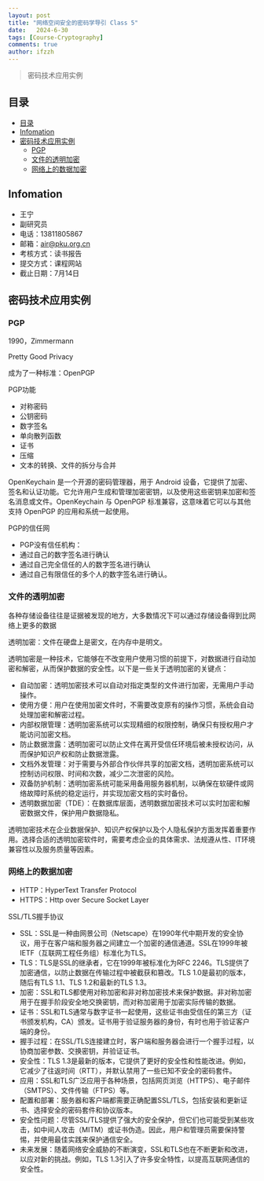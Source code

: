 ```yaml
---
layout: post
title: "网络空间安全的密码学导引 Class 5"
date:   2024-6-30
tags: [Course-Cryptography]
comments: true
author: ifzzh
---
```


> 密码技术应用实例


<link rel="stylesheet" type="text/css" href="../css/auto-title-number.css" />

<!-- more -->

## 目录

- [目录](#目录)
- [Infomation](#infomation)
- [密码技术应用实例](#密码技术应用实例)
  - [PGP](#pgp)
  - [文件的透明加密](#文件的透明加密)
  - [网络上的数据加密](#网络上的数据加密)


## Infomation

* 王宁
* 副研究员
* 电话：13811805867
* 邮箱：air@pku.org.cn
* 考核方式：读书报告
* 提交方式：课程网站
* 截止日期：7月14日


## 密码技术应用实例

### PGP
1990，Zimmermann

Pretty Good Privacy

成为了一种标准：OpenPGP

PGP功能
* 对称密码
* 公钥密码
* 数字签名
* 单向散列函数
* 证书
* 压缩
* 文本的转换、文件的拆分与合并


OpenKeychain 是一个开源的密码管理器，用于 Android 设备，它提供了加密、签名和认证功能。它允许用户生成和管理加密密钥，以及使用这些密钥来加密和签名消息或文件。OpenKeychain 与 OpenPGP 标准兼容，这意味着它可以与其他支持 OpenPGP 的应用和系统一起使用。

PGP的信任网
* PGP没有信任机构：
* 通过自己的数字签名进行确认
* 通过自己完全信任的人的数字签名进行确认
* 通过自己有限信任的多个人的数字签名进行确认。

### 文件的透明加密
各种存储设备往往是证据被发现的地方，大多数情况下可以通过存储设备得到比网络上更多的数据

透明加密：文件在硬盘上是密文，在内存中是明文。

透明加密是一种技术，它能够在不改变用户使用习惯的前提下，对数据进行自动加密和解密，从而保护数据的安全性。以下是一些关于透明加密的关键点：

* 自动加密：透明加密技术可以自动对指定类型的文件进行加密，无需用户手动操作。
* 使用方便：用户在使用加密文件时，不需要改变原有的操作习惯，系统会自动处理加密和解密过程。
* 内部权限管理：透明加密系统可以实现精细的权限控制，确保只有授权用户才能访问加密文档。
* 防止数据泄露：透明加密可以防止文件在离开受信任环境后被未授权访问，从而保护知识产权和防止数据泄露。
* 文档外发管理：对于需要与外部合作伙伴共享的加密文档，透明加密系统可以控制访问权限、时间和次数，减少二次泄密的风险。
* 双备防护机制：透明加密系统可能采用备用服务器机制，以确保在软硬件或网络故障时系统的稳定运行，并实现加密文档的实时备份。
* 透明数据加密（TDE）：在数据库层面，透明数据加密技术可以实时加密和解密数据文件，保护用户数据隐私。
  
透明加密技术在企业数据保护、知识产权保护以及个人隐私保护方面发挥着重要作用。选择合适的透明加密软件时，需要考虑企业的具体需求、法规遵从性、IT环境兼容性以及服务质量等因素。



### 网络上的数据加密

* HTTP：HyperText Transfer Protocol
* HTTPS：Http over Secure Socket Layer

SSL/TLS握手协议
- SSL：SSL是一种由网景公司（Netscape）在1990年代中期开发的安全协议，用于在客户端和服务器之间建立一个加密的通信通道。SSL在1999年被IETF（互联网工程任务组）标准化为TLS。
- TLS：TLS是SSL的继承者，它在1999年被标准化为RFC 2246。TLS提供了加密通信，以防止数据在传输过程中被截获和篡改。TLS 1.0是最初的版本，随后有TLS 1.1、TLS 1.2和最新的TLS 1.3。
- 加密：SSL和TLS都使用对称加密和非对称加密技术来保护数据。非对称加密用于在握手阶段安全地交换密钥，而对称加密用于加密实际传输的数据。
- 证书：SSL和TLS通常与数字证书一起使用，这些证书由受信任的第三方（证书颁发机构，CA）颁发。证书用于验证服务器的身份，有时也用于验证客户端的身份。
- 握手过程：在SSL/TLS连接建立时，客户端和服务器会进行一个握手过程，以协商加密参数、交换密钥，并验证证书。
- 安全性：TLS 1.3是最新的版本，它提供了更好的安全性和性能改进。例如，它减少了往返时间（RTT），并默认禁用了一些已知不安全的密码套件。
- 应用：SSL和TLS广泛应用于各种场景，包括网页浏览（HTTPS）、电子邮件（SMTPS）、文件传输（FTPS）等。
- 配置和部署：服务器和客户端都需要正确配置SSL/TLS，包括安装和更新证书、选择安全的密码套件和协议版本。
- 安全性问题：尽管SSL/TLS提供了强大的安全保护，但它们也可能受到某些攻击，如中间人攻击（MITM）或证书伪造。因此，用户和管理员需要保持警惕，并使用最佳实践来保护通信安全。
- 未来发展：随着网络安全威胁的不断演变，SSL和TLS也在不断更新和改进，以应对新的挑战。例如，TLS 1.3引入了许多安全特性，以提高互联网通信的安全性。


 



